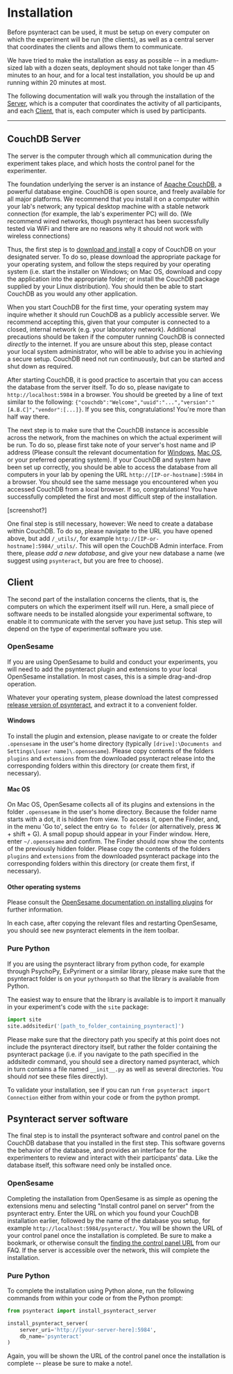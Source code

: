 # Installation

Before psynteract can be used, it must be setup on every computer on which the experiment will be run (the clients), as well as a central server that coordinates the clients and allows them to communicate.

We have tried to make the installation as easy as possible -- in a medium-sized lab with a dozen seats, deployment should not take longer than 45 minutes to an hour, and for a local test installation, you should be up and running within 20 minutes at most.

The following documentation will walk you through the installation of the [Server](#Server), which is a computer that coordinates the activity of all participants, and each [Client](#Client), that is, each computer which is used by participants.

----

## CouchDB Server

The server is the computer through which all communication during the experiment takes place, and which hosts the control panel for the experimenter.

The foundation underlying the server is an instance of [Apache CouchDB](https://couchdb.apache.org), a powerful database engine. CouchDB is open source, and freely available for all major platforms. We recommend that you install it on a computer within your lab's network; any typical desktop machine with a stable network connection (for example, the lab's experimenter PC) will do. (We recommend wired networks, though psynteract has been successfully tested via WiFi and there are no reasons why it should not work with wireless connections)

Thus, the first step is to [download and install](https://couchdb.apache.org/#download) a copy of CouchDB on your designated server. To do so, please download the appropriate package for your operating system, and follow the steps required by your operating system (i.e. start the installer on Windows; on Mac OS, download and copy the application into the appropriate folder; or install the CouchDB package supplied by your Linux distribution). You should then be able to start CouchDB as you would any other application.

When you start CouchDB for the first time, your operating system may inquire whether it should run CouchDB as a publicly accessible server. We recommend accepting this, given that your computer is connected to a closed, internal network (e.g. your laboratory network). Additional precautions should be taken if the computer running CouchDB is connected *directly* to the internet. If you are unsure about this step, please contact your local system administrator, who will be able to advise you in achieving a secure setup. CouchDB need not run continuously, but can be started and shut down as required.

After starting CouchDB, it is good practice to ascertain that you can access the database from the server itself. To do so, please navigate to `http://localhost:5984` in a browser. You should be greeted by a line of text similar to the following: `{"couchdb":"Welcome","uuid":"...","version":"[A.B.C]","vendor":[...]}`. If you see this, congratulations! You're more than half way there.

The next step is to make sure that the CouchDB instance is accessible across the network, from the machines on which the actual experiment will be run. To do so, please first take note of your server's host name and IP address (Please consult the relevant documentation for [Windows](http://windows.microsoft.com/en-us/windows/find-computers-ip-address), [Mac OS](https://support.apple.com/kb/PH13790), or your preferred operating system). If your CouchDB and system have been set up correctly, you should be able to access the database from all computers in your lab by opening the URL `http://[IP-or-hostname]:5984` in a browser. You should see the same message you encountered when you accessed CouchDB from a local browser. If so, congratulations! You have successfully completed the first and most difficult step of the installation.

[screenshot?]

One final step is still necessary, however: We need to create a database within CouchDB. To do so, please navigate to the URL you have opened above, but add `/_utils/`, for example `http://[IP-or-hostname]:5984/_utils/`. This will open the CouchDB Admin interface. From there, please *add a new database*, and give your new database a name (we suggest using `psynteract`, but you are free to choose).

## Client

The second part of the installation concerns the clients, that is, the computers on which the experiment itself will run. Here, a small piece of software needs to be installed alongside your experimental software, to enable it to communicate with the server you have just setup. This step will depend on the type of experimental software you use.

### OpenSesame

If you are using OpenSesame to build and conduct your experiments, you will need to add the psynteract plugin and extensions to your local OpenSesame installation. In most cases, this is a simple drag-and-drop operation.

Whatever your operating system, please download the latest compressed [release version of psynteract](https://github.com/psynteract/psynteract-os/releases), and extract it to a convenient folder.


#### Windows

To install the plugin and extension, please navigate to or create the folder `.opensesame` in the user's home directory (typically `[drive]:\Documents and Settings\[user name]\.opensesame`). Please copy contents of the folders `plugins` and `extensions` from the downloaded psynteract release into the corresponding folders within this directory (or create them first, if necessary).

#### Mac OS

On Mac OS, OpenSesame collects all of its plugins and extensions in the folder `.opensesame` in the user's home directory. Because the folder name starts with a dot, it is hidden from view. To access it, open the Finder, and, in the menu 'Go to', select the entry `Go to folder` (or alternatively, press ⌘ + shift + G). A small popup should appear in your Finder window. Here, enter `~/.opensesame` and confirm. The Finder should now show the contents of the previously hidden folder. Please copy the contents of the folders `plugins` and `extensions` from the downloaded psynteract package into the corresponding folders within this directory (or create them first, if necessary).

#### Other operating systems

Please consult the [OpenSesame documentation on installing plugins](http://osdoc.cogsci.nl/plug-ins/installation/) for further information.

In each case, after copying the relevant files and restarting OpenSesame, you should see new psynteract elements in the item toolbar.

### Pure Python

If you are using the psynteract library from python code, for example through PsychoPy, ExPyriment or a similar library, please make sure that the psynteract folder is on your `pythonpath` so that the library is available from Python.

The easiest way to ensure that the library is available is to import it manually in your experiment's code with the `site` package:

```python
import site
site.addsitedir('[path_to_folder_containing_psynteract]')
```

Please make sure that the directory path you specify at this point does not include the psynteract directory itself, but rather the folder containing the psynteract package (i.e. if you navigate to the path specified in the addsitedir command, you should see a directory named psynteract, which in turn contains a file named `__init__.py` as well as several directories. You should *not* see these files directly).

To validate your installation, see if you can run `from psynteract import Connection` either from within your code or from the python prompt.

## Psynteract server software

The final step is to install the psynteract software and control panel on the CouchDB database that you installed in the first step. This software governs the behavior of the database, and provides an interface for the experimenters to review and interact with their participants' data. Like the database itself, this software need only be installed once.

### OpenSesame

Completing the installation from OpenSesame is as simple as opening the extensions menu and selecting "Install control panel on server" from the psynteract entry. Enter the URL on which you found your CouchDB installation earlier, followed by the name of the database you setup, for example `http://localhost:5984/psynteract/`.
You will be shown the URL of your control panel once the installation is completed. Be sure to make a bookmark, or otherwise consult the [finding the control panel URL](faq.md) from our FAQ. If the server is accessible over the network, this will complete the installation.

### Pure Python

To complete the installation using Python alone, run the following commands from within your code or from the Python prompt:

```python
from psynteract import install_psynteract_server

install_psynteract_server(
    server_uri='http://[your-server-here]:5984',
    db_name='psynteract'
)
```

Again, you will be shown the URL of the control panel once the installation is complete -- please be sure to make a note!.
